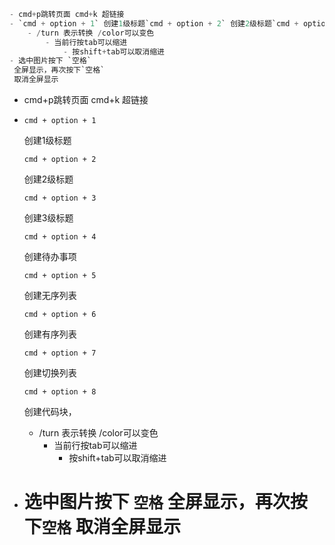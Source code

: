 ```c
- cmd+p跳转页面 cmd+k 超链接
- `cmd + option + 1` 创建1级标题`cmd + option + 2` 创建2级标题`cmd + option + 3` 创建3级标题`cmd + option + 4` 创建待办事项`cmd + option + 5` 创建无序列表`cmd + option + 6` 创建有序列表`cmd + option + 7` 创建切换列表`cmd + option + 8` 创建代码块，
    - /turn 表示转换 /color可以变色
        - 当前行按tab可以缩进
            - 按shift+tab可以取消缩进
- 选中图片按下 `空格`
 全屏显示，再次按下`空格`
 取消全屏显示
```

- cmd+p跳转页面 cmd+k 超链接

- ```
  cmd + option + 1
  ```

   创建1级标题

  ```
  cmd + option + 2
  ```

   创建2级标题

  ```
  cmd + option + 3
  ```

   创建3级标题

  ```
  cmd + option + 4
  ```

   创建待办事项

  ```
  cmd + option + 5
  ```

   创建无序列表

  ```
  cmd + option + 6
  ```

   创建有序列表

  ```
  cmd + option + 7
  ```

   创建切换列表

  ```
  cmd + option + 8
  ```

   创建代码块，

  - /turn 表示转换 /color可以变色
    - 当前行按tab可以缩进
      - 按shift+tab可以取消缩进

- # 选中图片按下 `空格` 全屏显示，再次按下`空格` 取消全屏显示

